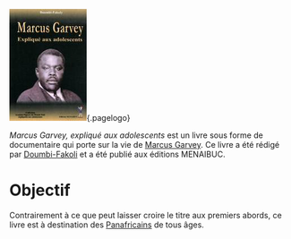<!-- TITLE: Marcus Garvey, expliqué aux adolescents -->
<!-- SUBTITLE: Présentation du livre Marcus Garvey, expliqué aux adolescents -->

![Marcus Garvey Explique Aux Adolescents](/uploads/ouvrage/marcus-garvey-explique-aux-adolescents.jpg "Marcus Garvey Explique Aux Adolescents"){.pagelogo}

*Marcus Garvey, expliqué aux adolescents* est un livre sous forme de documentaire qui porte sur la vie de [Marcus Garvey](/personnalite/homme/polymathe/caraibes/midi/colonie/xamayca/marcus-gavey).
Ce livre a été rédigé par [Doumbi-Fakoli](/personnalite/homme/polymathe/afrique/nord-ouest/pays/mali/doumbi-fakoli) et a été publié aux éditions MENAIBUC.

# Objectif
Contrairement à ce que peut laisser croire le titre aux premiers abords, ce livre est à destination des [Panafricains](/ideologie/mouvement-panafricain) de tous âges.